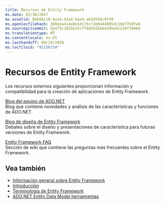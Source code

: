 ```yaml
---
title: Recursos de Entity Framework
ms.date: 03/30/2017
ms.assetid: 0bb04c18-4a14-42a4-baa9-a63d556c9f49
ms.openlocfilehash: 300eea414e8e1dc76c73b9444895dc19ef7b0fa6
ms.sourcegitcommit: 5b475c1855b32cf78d2d1bbb4295e4c236f39464
ms.translationtype: MT
ms.contentlocale: es-ES
ms.lasthandoff: 09/24/2020
ms.locfileid: "91156734"
---
```

# <a name="entity-framework-resources"></a>Recursos de Entity Framework

Los recursos externos siguientes proporcionan información y compatibilidad para la creación de aplicaciones de Entity Framework.  
  
 [Blog del equipo de ADO.NET](/archive/blogs/adonet/)  
 Blog que contiene novedades y análisis de las características y funciones de ADO.NET.  
  
 [Blog de diseño de Entity Framework](/archive/blogs/efdesign)  
 Debates sobre el diseño y presentaciones de característica para futuras versiones de Entity Framework.  
  
 [Entity Framework FAQ](https://social.technet.microsoft.com/wiki/contents/articles/3737.entity-framework-faq.aspx)  
 Sección de wiki que contiene las preguntas más frecuentes sobre el Entity Framework.  
  
## <a name="see-also"></a>Vea también

- [Información general sobre Entity Framework](overview.md)
- [Introducción](getting-started.md)
- [Terminología de Entity Framework](terminology.md)
- [ADO.NET Entity Data Model herramientas](/previous-versions/dotnet/netframework-4.0/bb399249(v=vs.100))
